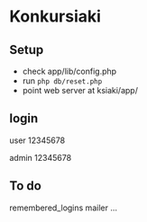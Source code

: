 # Konkursiaki

## Setup

- check app/lib/config.php
- run `php db/reset.php`
- point web server at ksiaki/app/

## login

user
12345678

admin
12345678

## To do

remembered_logins
mailer
...
